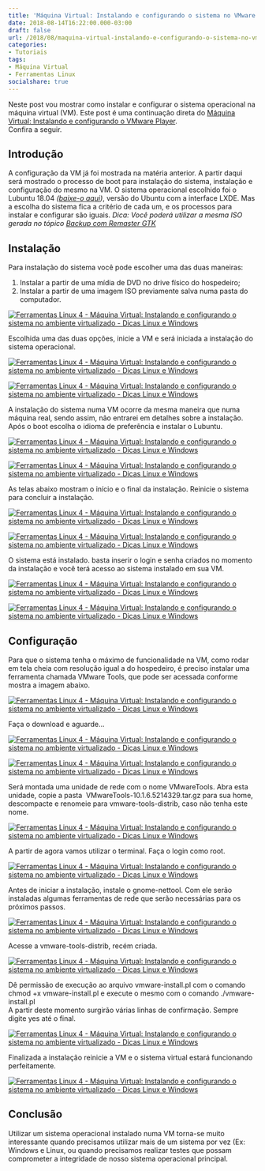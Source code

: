 ```yaml
---
title: 'Máquina Virtual: Instalando e configurando o sistema no VMware'
date: 2018-08-14T16:22:00.000-03:00
draft: false
url: /2018/08/maquina-virtual-instalando-e-configurando-o-sistema-no-vmware.html
categories:
- Tutoriais
tags: 
- Máquina Virtual
- Ferramentas Linux
socialshare: true
---
```


Neste post vou mostrar como instalar e configurar o sistema operacional na máquina virtual (VM). Este post é uma continuação direta do [Máquina Virtual: Instalando e configurando o VMware Player](https://info.wsouza.com.br/2018/07/maquina-virtual-instalando-e-configurando-o-wmware-player.html).  
Confira a seguir.  
  

## Introdução

A configuração da VM já foi mostrada na matéria anterior. A partir daqui será mostrado o processo de boot para instalação do sistema, instalação e configuração do mesmo na VM. O sistema operacional escolhido foi o Lubuntu 18.04 _([baixe-o aqui](http://cdimage.ubuntu.com/lubuntu/releases/18.04/release/lubuntu-18.04-desktop-i386.iso))_, versão do Ubuntu com a interface LXDE. Mas a escolha do sistema fica a critério de cada um, e os processos para instalar e configurar são iguais. _Dica: Você poderá utilizar a mesma ISO gerada no tópico [Backup com Remaster GTK](https://info.wsouza.com.br/2018/07/backup-com-remaster-gtk.html)_

  

## Instalação

Para instalação do sistema você pode escolher uma das duas maneiras:  
  
1. Instalar a partir de uma mídia de DVD no drive físico do hospedeiro;  
2. Instalar a partir de uma imagem ISO previamente salva numa pasta do computador.  
  

[![Ferramentas Linux 4 - Máquina Virtual: Instalando e configurando o sistema  no ambiente virtualizado - Dicas Linux e Windows](https://1.bp.blogspot.com/-_AROF1AmGtM/W3MAnF7TQwI/AAAAAAAAI7w/Vpe3JGpo5iwOwM0hdivsFKQJ10utBqVjACLcBGAs/s1600/02.png "Ferramentas Linux 4 - Máquina Virtual: Instalando e configurando o sistema  no ambiente virtualizado - Dicas Linux e Windows")](https://1.bp.blogspot.com/-_AROF1AmGtM/W3MAnF7TQwI/AAAAAAAAI7w/Vpe3JGpo5iwOwM0hdivsFKQJ10utBqVjACLcBGAs/s1600/02.png)

  
Escolhida uma das duas opções, inicie a VM e será iniciada a instalação do sistema operacional.

  

[![Ferramentas Linux 4 - Máquina Virtual: Instalando e configurando o sistema  no ambiente virtualizado - Dicas Linux e Windows](https://4.bp.blogspot.com/-yHfvcp46kkM/W1fr3vVRSAI/AAAAAAAAIwE/YucBam6YUFoO_6xjOdtAVgDwGV_iPuL0ACLcBGAs/s1600/18.png "Ferramentas Linux 4 - Máquina Virtual: Instalando e configurando o sistema  no ambiente virtualizado - Dicas Linux e Windows")](https://4.bp.blogspot.com/-yHfvcp46kkM/W1fr3vVRSAI/AAAAAAAAIwE/YucBam6YUFoO_6xjOdtAVgDwGV_iPuL0ACLcBGAs/s1600/18.png)

[![Ferramentas Linux 4 - Máquina Virtual: Instalando e configurando o sistema  no ambiente virtualizado - Dicas Linux e Windows](https://3.bp.blogspot.com/-DG6T58JeSAE/W1gH6SQCecI/AAAAAAAAIww/jnBhY2bCtKYNpNnci3wA3doYay7WOB-QACLcBGAs/s320/01.png "Ferramentas Linux 4 - Máquina Virtual: Instalando e configurando o sistema  no ambiente virtualizado - Dicas Linux e Windows")](https://3.bp.blogspot.com/-DG6T58JeSAE/W1gH6SQCecI/AAAAAAAAIww/jnBhY2bCtKYNpNnci3wA3doYay7WOB-QACLcBGAs/s1600/01.png)

  
A instalação do sistema numa VM ocorre da mesma maneira que numa máquina real, sendo assim, não entrarei em detalhes sobre a instalação. Após o boot escolha o idioma de preferência e instalar o Lubuntu.  
  

[![Ferramentas Linux 4 - Máquina Virtual: Instalando e configurando o sistema  no ambiente virtualizado - Dicas Linux e Windows](https://2.bp.blogspot.com/-jVg6WOK_XtE/W1gH6pKNwOI/AAAAAAAAIw0/IN7HknrQQGkDL6PPjsXcdfC2z31r7hN_ACLcBGAs/s1600/02.png "Ferramentas Linux 4 - Máquina Virtual: Instalando e configurando o sistema  no ambiente virtualizado - Dicas Linux e Windows")](https://2.bp.blogspot.com/-jVg6WOK_XtE/W1gH6pKNwOI/AAAAAAAAIw0/IN7HknrQQGkDL6PPjsXcdfC2z31r7hN_ACLcBGAs/s1600/02.png)

[![Ferramentas Linux 4 - Máquina Virtual: Instalando e configurando o sistema  no ambiente virtualizado - Dicas Linux e Windows](https://3.bp.blogspot.com/-yINED7pwca4/W1gH6riKcnI/AAAAAAAAIw4/pUQu2Al6T1M416bvVAaPlsZwYs1DIp5OgCLcBGAs/s1600/03.png "Ferramentas Linux 4 - Máquina Virtual: Instalando e configurando o sistema  no ambiente virtualizado - Dicas Linux e Windows")](https://3.bp.blogspot.com/-yINED7pwca4/W1gH6riKcnI/AAAAAAAAIw4/pUQu2Al6T1M416bvVAaPlsZwYs1DIp5OgCLcBGAs/s1600/03.png)

  
As telas abaixo mostram o início e o final da instalação. Reinicie o sistema para concluir a instalação.  
  

[![Ferramentas Linux 4 - Máquina Virtual: Instalando e configurando o sistema  no ambiente virtualizado - Dicas Linux e Windows](https://2.bp.blogspot.com/-4tVstPbTpvc/W1gH65IqFVI/AAAAAAAAIw8/0fGeoNBSMGgVS0AFbwaaTCl9-_I661gOQCLcBGAs/s1600/04.png "Ferramentas Linux 4 - Máquina Virtual: Instalando e configurando o sistema  no ambiente virtualizado - Dicas Linux e Windows")](https://2.bp.blogspot.com/-4tVstPbTpvc/W1gH65IqFVI/AAAAAAAAIw8/0fGeoNBSMGgVS0AFbwaaTCl9-_I661gOQCLcBGAs/s1600/04.png)

[![Ferramentas Linux 4 - Máquina Virtual: Instalando e configurando o sistema  no ambiente virtualizado - Dicas Linux e Windows](https://4.bp.blogspot.com/-AuiqIVVEgXo/W1gH7ePeXWI/AAAAAAAAIxA/Ep84NkAfwjQrrC-acihr56ysqA3fPk8CACLcBGAs/s1600/05.png "Ferramentas Linux 4 - Máquina Virtual: Instalando e configurando o sistema  no ambiente virtualizado - Dicas Linux e Windows")](https://4.bp.blogspot.com/-AuiqIVVEgXo/W1gH7ePeXWI/AAAAAAAAIxA/Ep84NkAfwjQrrC-acihr56ysqA3fPk8CACLcBGAs/s1600/05.png)

  
O sistema está instalado. basta inserir o login e senha criados no momento da instalação e você terá acesso ao sistema instalado em sua VM.  
  

[![Ferramentas Linux 4 - Máquina Virtual: Instalando e configurando o sistema  no ambiente virtualizado - Dicas Linux e Windows](https://3.bp.blogspot.com/-zj84D7NHk8w/W1gH7RNsqdI/AAAAAAAAIxE/ILD9nWcGH38mXU_dR_9IkP_d26uisoa-QCLcBGAs/s1600/06.png "Ferramentas Linux 4 - Máquina Virtual: Instalando e configurando o sistema  no ambiente virtualizado - Dicas Linux e Windows")](https://3.bp.blogspot.com/-zj84D7NHk8w/W1gH7RNsqdI/AAAAAAAAIxE/ILD9nWcGH38mXU_dR_9IkP_d26uisoa-QCLcBGAs/s1600/06.png)

[![Ferramentas Linux 4 - Máquina Virtual: Instalando e configurando o sistema  no ambiente virtualizado - Dicas Linux e Windows](https://2.bp.blogspot.com/-fnTIoJnY9vE/W1gH7vxUboI/AAAAAAAAIxI/KfveL9gaARM8mpgzjpCWWpfI2TEy3uP7gCLcBGAs/s1600/07.png "Ferramentas Linux 4 - Máquina Virtual: Instalando e configurando o sistema  no ambiente virtualizado - Dicas Linux e Windows")](https://2.bp.blogspot.com/-fnTIoJnY9vE/W1gH7vxUboI/AAAAAAAAIxI/KfveL9gaARM8mpgzjpCWWpfI2TEy3uP7gCLcBGAs/s1600/07.png)

## Configuração

Para que o sistema tenha o máximo de funcionalidade na VM, como rodar em tela cheia com resolução igual a do hospedeiro, é preciso instalar uma ferramenta chamada VMware Tools, que pode ser acessada conforme mostra a imagem abaixo.  
  

[![Ferramentas Linux 4 - Máquina Virtual: Instalando e configurando o sistema  no ambiente virtualizado - Dicas Linux e Windows](https://4.bp.blogspot.com/-zlWd2-L_a2w/W1uW2TrmdhI/AAAAAAAAI10/jaqNKskKYwESuTjJbLyc2sR0_rcIeIZ8gCLcBGAs/s1600/09.png "Ferramentas Linux 4 - Máquina Virtual: Instalando e configurando o sistema  no ambiente virtualizado - Dicas Linux e Windows")](https://4.bp.blogspot.com/-zlWd2-L_a2w/W1uW2TrmdhI/AAAAAAAAI10/jaqNKskKYwESuTjJbLyc2sR0_rcIeIZ8gCLcBGAs/s1600/09.png)

  
Faça o download e aguarde...  
  

[![Ferramentas Linux 4 - Máquina Virtual: Instalando e configurando o sistema  no ambiente virtualizado - Dicas Linux e Windows](https://1.bp.blogspot.com/-32jYbbrAIcs/W1gH9PCglBI/AAAAAAAAIxU/VcfIWiqSxHoJDRktRQDXGvCDfKy3rGfuwCLcBGAs/s1600/10.png "Ferramentas Linux 4 - Máquina Virtual: Instalando e configurando o sistema  no ambiente virtualizado - Dicas Linux e Windows")](https://1.bp.blogspot.com/-32jYbbrAIcs/W1gH9PCglBI/AAAAAAAAIxU/VcfIWiqSxHoJDRktRQDXGvCDfKy3rGfuwCLcBGAs/s1600/10.png)

[![Ferramentas Linux 4 - Máquina Virtual: Instalando e configurando o sistema  no ambiente virtualizado - Dicas Linux e Windows](https://2.bp.blogspot.com/-vO9d4nnRQVo/W1gH9vbaCdI/AAAAAAAAIyQ/4tCCL8Dp4-ougg-LGZBvi1c2URjm1uQfgCPcBGAYYCw/s1600/12.png "Ferramentas Linux 4 - Máquina Virtual: Instalando e configurando o sistema  no ambiente virtualizado - Dicas Linux e Windows")](https://2.bp.blogspot.com/-vO9d4nnRQVo/W1gH9vbaCdI/AAAAAAAAIyQ/4tCCL8Dp4-ougg-LGZBvi1c2URjm1uQfgCPcBGAYYCw/s1600/12.png)

  
Será montada uma unidade de rede com o nome VMwareTools. Abra esta unidade, copie a pasta  VMwareTools-10.1.6.5214329.tar.gz para sua home, descompacte e renomeie para vmware-tools-distrib, caso não tenha este nome.  
  

[![Ferramentas Linux 4 - Máquina Virtual: Instalando e configurando o sistema  no ambiente virtualizado - Dicas Linux e Windows](https://4.bp.blogspot.com/-OB9jRmzIcOU/W3MZGhEjeUI/AAAAAAAAI78/_-zBFwiysP8FbwhlCGRGFEaVp1IFRFQ1QCLcBGAs/s1600/13.png "Ferramentas Linux 4 - Máquina Virtual: Instalando e configurando o sistema  no ambiente virtualizado - Dicas Linux e Windows")](https://4.bp.blogspot.com/-OB9jRmzIcOU/W3MZGhEjeUI/AAAAAAAAI78/_-zBFwiysP8FbwhlCGRGFEaVp1IFRFQ1QCLcBGAs/s1600/13.png)

  

A partir de agora vamos utilizar o terminal. Faça o login como root.  
  

[![Ferramentas Linux 4 - Máquina Virtual: Instalando e configurando o sistema  no ambiente virtualizado - Dicas Linux e Windows](https://2.bp.blogspot.com/-rF3jHc_iDCI/W1uXPT86YlI/AAAAAAAAI2I/c5PvvsZNj448c8yZxwzI5OVUrzEfK_eOQCLcBGAs/s1600/14.png "Ferramentas Linux 4 - Máquina Virtual: Instalando e configurando o sistema  no ambiente virtualizado - Dicas Linux e Windows")](https://2.bp.blogspot.com/-rF3jHc_iDCI/W1uXPT86YlI/AAAAAAAAI2I/c5PvvsZNj448c8yZxwzI5OVUrzEfK_eOQCLcBGAs/s1600/14.png)

  
Antes de iniciar a instalação, instale o gnome-nettool. Com ele serão instaladas algumas ferramentas de rede que serão necessárias para os próximos passos.  
  

[![Ferramentas Linux 4 - Máquina Virtual: Instalando e configurando o sistema  no ambiente virtualizado - Dicas Linux e Windows](https://1.bp.blogspot.com/-vgxERC422ik/W1uXPWspBSI/AAAAAAAAI18/SU2ZFvpvj9sq9uEl7qEtF39fO_nBQnMawCLcBGAs/s640/15.png "Ferramentas Linux 4 - Máquina Virtual: Instalando e configurando o sistema  no ambiente virtualizado - Dicas Linux e Windows")](https://1.bp.blogspot.com/-vgxERC422ik/W1uXPWspBSI/AAAAAAAAI18/SU2ZFvpvj9sq9uEl7qEtF39fO_nBQnMawCLcBGAs/s640/15.png)

  
Acesse a vmware-tools-distrib, recém criada.  
  

[![Ferramentas Linux 4 - Máquina Virtual: Instalando e configurando o sistema  no ambiente virtualizado - Dicas Linux e Windows](https://4.bp.blogspot.com/-14m3xp5H5gQ/W1uXPZFYuoI/AAAAAAAAI2A/LCBiN1aJF1QBO_8JYN26UAyP8iYazLLQgCLcBGAs/s1600/16.png "Ferramentas Linux 4 - Máquina Virtual: Instalando e configurando o sistema  no ambiente virtualizado - Dicas Linux e Windows")](https://4.bp.blogspot.com/-14m3xp5H5gQ/W1uXPZFYuoI/AAAAAAAAI2A/LCBiN1aJF1QBO_8JYN26UAyP8iYazLLQgCLcBGAs/s1600/16.png)

  
Dê permissão de execução ao arquivo vmware-install.pl com o comando chmod +x vmware-install.pl e execute o mesmo com o comando ./vmware-install.pl  
A partir deste momento surgirão várias linhas de confirmação. Sempre digite yes até o final.  
  

[![Ferramentas Linux 4 - Máquina Virtual: Instalando e configurando o sistema  no ambiente virtualizado - Dicas Linux e Windows](https://4.bp.blogspot.com/-2Vx7oiv1sJE/W1uXPwwfRZI/AAAAAAAAI2E/tXBrSUv9mN0t_nzKmeJbX9lX8zd-CeWZACLcBGAs/s1600/17.png "Ferramentas Linux 4 - Máquina Virtual: Instalando e configurando o sistema  no ambiente virtualizado - Dicas Linux e Windows")](https://4.bp.blogspot.com/-2Vx7oiv1sJE/W1uXPwwfRZI/AAAAAAAAI2E/tXBrSUv9mN0t_nzKmeJbX9lX8zd-CeWZACLcBGAs/s1600/17.png)

  
Finalizada a instalação reinicie a VM e o sistema virtual estará funcionando perfeitamente.  
  

[![Ferramentas Linux 4 - Máquina Virtual: Instalando e configurando o sistema  no ambiente virtualizado - Dicas Linux e Windows](https://4.bp.blogspot.com/-VNsczlLxP6U/W1gH-7uX_gI/AAAAAAAAIx0/Fwg4Zc_aYKM8UnL-J_5Q6_6muh3A8xPSgCLcBGAs/s1600/18.png "Ferramentas Linux 4 - Máquina Virtual: Instalando e configurando o sistema  no ambiente virtualizado - Dicas Linux e Windows")](https://4.bp.blogspot.com/-VNsczlLxP6U/W1gH-7uX_gI/AAAAAAAAIx0/Fwg4Zc_aYKM8UnL-J_5Q6_6muh3A8xPSgCLcBGAs/s1600/18.png)

  

## Conclusão

Utilizar um sistema operacional instalado numa VM torna-se muito interessante quando precisamos utilizar mais de um sistema por vez (Ex: Windows e Linux, ou quando precisamos realizar testes que possam comprometer a integridade de nosso sistema operacional principal.
